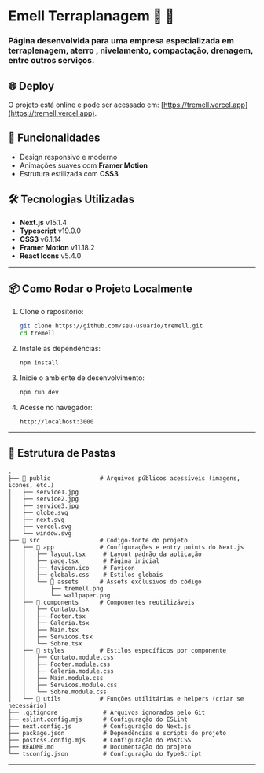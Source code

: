 # Emell Terraplanagem 🚜 🚚 

<div>
   <h3>Página desenvolvida para uma empresa especializada em terraplenagem, aterro , nivelamento, compactação, drenagem, entre outros serviços.</h3>

  ## 🌐 Deploy
   O projeto está online e pode ser acessado em: [https://tremell.vercel.app](https://tremell.vercel.app).

</div>

## 🚀 Funcionalidades
- Design responsivo e moderno
- Animações suaves com **Framer Motion**
- Estrutura estilizada com **CSS3**


## 🛠 Tecnologias Utilizadas
- **Next.js** v15.1.4
- **Typescript** v19.0.0
- **CSS3** v6.1.14
- **Framer Motion** v11.18.2
- **React Icons** v5.4.0

---

## 📦 Como Rodar o Projeto Localmente

1. Clone o repositório:
   ```bash
   git clone https://github.com/seu-usuario/tremell.git
   cd tremell
   ```

2. Instale as dependências:
   ```bash
   npm install
   ```

3. Inicie o ambiente de desenvolvimento:
   ```bash
   npm run dev
   ```

4. Acesse no navegador:
   ```
   http://localhost:3000
   ```

---

## 📁 Estrutura de Pastas
```
.
├── 📁 public              # Arquivos públicos acessíveis (imagens, ícones, etc.)
│   ├── service1.jpg
│   ├── service2.jpg
│   ├── service3.jpg
│   ├── globe.svg
│   ├── next.svg
│   ├── vercel.svg
│   └── window.svg
├── 📁 src                 # Código-fonte do projeto
│   ├── 📁 app             # Configurações e entry points do Next.js
│   │   ├── layout.tsx     # Layout padrão da aplicação
│   │   ├── page.tsx       # Página inicial
│   │   ├── favicon.ico    # Favicon
│   │   ├── globals.css    # Estilos globais
│   │   └── 📁 assets      # Assets exclusivos do código
│   │       ├── tremell.png
│   │       └── wallpaper.png
│   ├── 📁 components      # Componentes reutilizáveis
│   │   ├── Contato.tsx
│   │   ├── Footer.tsx
│   │   ├── Galeria.tsx
│   │   ├── Main.tsx
│   │   ├── Servicos.tsx
│   │   └── Sobre.tsx
│   ├── 📁 styles          # Estilos específicos por componente
│   │   ├── Contato.module.css
│   │   ├── Footer.module.css
│   │   ├── Galeria.module.css
│   │   ├── Main.module.css
│   │   ├── Servicos.module.css
│   │   └── Sobre.module.css
│   └── 📁 utils           # Funções utilitárias e helpers (criar se necessário)
├── .gitignore             # Arquivos ignorados pelo Git
├── eslint.config.mjs      # Configuração do ESLint
├── next.config.js         # Configuração do Next.js
├── package.json           # Dependências e scripts do projeto
├── postcss.config.mjs     # Configuração do PostCSS
├── README.md              # Documentação do projeto
└── tsconfig.json          # Configuração do TypeScript

```
---
